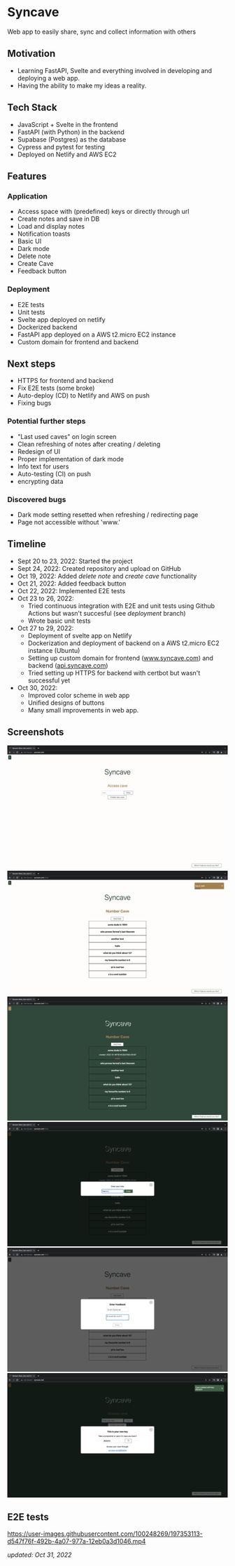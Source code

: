 # Syncave
Web app to easily share, sync and collect information with others

## Motivation
* Learning FastAPI, Svelte and everything involved in developing and deploying a web app. 
* Having the ability to make my ideas a reality.

## Tech Stack
* JavaScript + Svelte in the frontend
* FastAPI (with Python) in the backend
* Supabase (Postgres) as the database
* Cypress and pytest for testing
* Deployed on Netlify and AWS EC2


## Features
### Application
* Access space with (predefined) keys or directly through url
* Create notes and save in DB
* Load and display notes
* Notification toasts
* Basic UI
* Dark mode
* Delete note
* Create Cave
* Feedback button
### Deployment
* E2E tests
* Unit tests
* Svelte app deployed on netlify
* Dockerized backend
* FastAPI app deployed on a AWS t2.micro EC2 instance
* Custom domain for frontend and backend

## Next steps
* HTTPS for frontend and backend
* Fix E2E tests (some broke)
* Auto-deploy (CD) to Netlify and AWS on push
* Fixing bugs
### Potential further steps
* "Last used caves" on login screen
* Clean refreshing of notes after creating / deleting
* Redesign of UI
* Proper implementation of dark mode
* Info text for users
* Auto-testing (CI) on push
* encrypting data


### Discovered bugs
* Dark mode setting resetted when refreshing / redirecting page
* Page not accessible without 'www.'

## Timeline
* Sept 20 to 23, 2022: Started the project
* Sept 24, 2022: Created repository and upload on GitHub
* Oct 19, 2022: Added _delete note_ and _create cave_ functionality
* Oct 21, 2022: Added feedback button
* Oct 22, 2022: Implemented E2E tests
* Oct 23 to 26, 2022: 
  * Tried continuous integration with E2E and unit tests using Github Actions but wasn't succesful (see _deployment_ branch)
  * Wrote basic unit tests
* Oct 27 to 29, 2022:
  * Deployment of svelte app on Netlify
  * Dockerization and deployment of backend on a AWS t2.micro EC2 instance (Ubuntu)
  * Setting up custom domain for frontend (www.syncave.com) and backend ([api.syncave.com](http://api.syncave.com))
  * Tried setting up HTTPS for backend with certbot but wasn't successful yet
* Oct 30, 2022:
  * Improved color scheme in web app
  * Unified designs of buttons
  * Many small improvements in web app.

## Screenshots
![](/docs/img/ss1.png)
![](/docs/img/ss2.png)
![](/docs/img/ss3.png)
![](/docs/img/ss4.png)
![](/docs/img/ss5.png)
![](/docs/img/ss6.png)


## E2E tests
https://user-images.githubusercontent.com/100248269/197353113-d547f76f-492b-4a07-977a-12eb0a3d1046.mp4



*updated: Oct 31, 2022*
